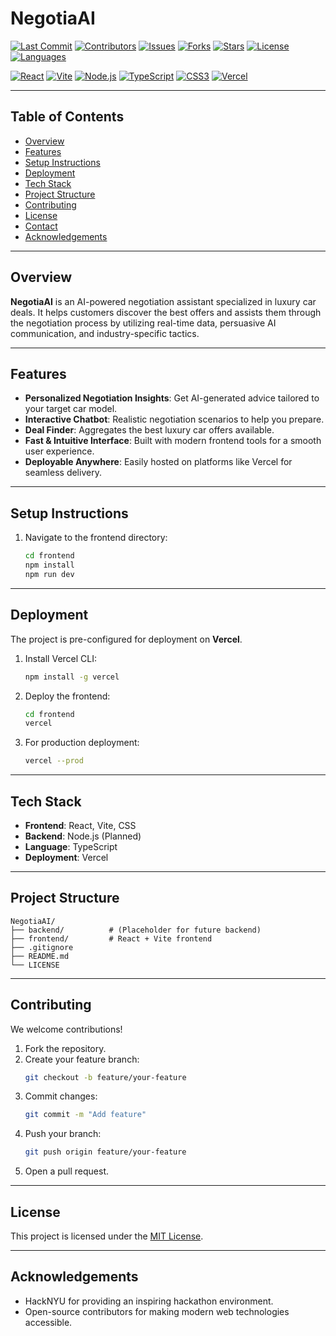 
# NegotiaAI

[![Last Commit](https://img.shields.io/github/last-commit/Yannaner/NegotiaAI?label=Last%20Commit)](https://github.com/Yannaner/NegotiaAI/commits) [![Contributors](https://img.shields.io/github/contributors/Yannaner/NegotiaAI?label=Contributors)](https://github.com/Yannaner/NegotiaAI/graphs/contributors) [![Issues](https://img.shields.io/github/issues/Yannaner/NegotiaAI?label=Issues)](https://github.com/Yannaner/NegotiaAI/issues) [![Forks](https://img.shields.io/github/forks/Yannaner/NegotiaAI?label=Forks)](https://github.com/Yannaner/NegotiaAI/network) [![Stars](https://img.shields.io/github/stars/Yannaner/NegotiaAI?label=Stars)](https://github.com/Yannaner/NegotiaAI/stargazers) [![License](https://img.shields.io/github/license/Yannaner/NegotiaAI?label=License)](https://github.com/Yannaner/NegotiaAI/blob/main/LICENSE) [![Languages](https://img.shields.io/github/languages/count/Yannaner/NegotiaAI?label=Languages)](https://github.com/Yannaner/NegotiaAI)

[![React](https://img.shields.io/badge/React-20232A?logo=react&logoColor=61DAFB)](https://reactjs.org) [![Vite](https://img.shields.io/badge/Vite-646CFF?logo=vite&logoColor=white)](https://vitejs.dev) [![Node.js](https://img.shields.io/badge/Node.js-339933?logo=node.js&logoColor=white)](https://nodejs.org) [![TypeScript](https://img.shields.io/badge/TypeScript-3178C6?logo=typescript&logoColor=white)](https://www.typescriptlang.org) [![CSS3](https://img.shields.io/badge/CSS-1572B6?logo=css3&logoColor=white)](https://developer.mozilla.org/en-US/docs/Web/CSS) [![Vercel](https://img.shields.io/badge/Vercel-000000?logo=vercel&logoColor=white)](https://vercel.com)

---

## Table of Contents

- [Overview](#overview)
- [Features](#features)
- [Setup Instructions](#setup-instructions)
- [Deployment](#deployment)
- [Tech Stack](#tech-stack)
- [Project Structure](#project-structure)
- [Contributing](#contributing)
- [License](#license)
- [Contact](#contact)
- [Acknowledgements](#acknowledgements)

---

## Overview

**NegotiaAI** is an AI-powered negotiation assistant specialized in luxury car deals. It helps customers discover the best offers and assists them through the negotiation process by utilizing real-time data, persuasive AI communication, and industry-specific tactics.

---

## Features

- **Personalized Negotiation Insights**: Get AI-generated advice tailored to your target car model.
- **Interactive Chatbot**: Realistic negotiation scenarios to help you prepare.
- **Deal Finder**: Aggregates the best luxury car offers available.
- **Fast & Intuitive Interface**: Built with modern frontend tools for a smooth user experience.
- **Deployable Anywhere**: Easily hosted on platforms like Vercel for seamless delivery.

---

## Setup Instructions

1. Navigate to the frontend directory:
   ```bash
   cd frontend
   npm install
   npm run dev
   ```

---

## Deployment

The project is pre-configured for deployment on **Vercel**.

1. Install Vercel CLI:
   ```bash
   npm install -g vercel
   ```

2. Deploy the frontend:
   ```bash
   cd frontend
   vercel
   ```

3. For production deployment:
   ```bash
   vercel --prod
   ```

---

## Tech Stack

- **Frontend**: React, Vite, CSS
- **Backend**: Node.js (Planned)
- **Language**: TypeScript
- **Deployment**: Vercel

---

## Project Structure

```
NegotiaAI/
├── backend/          # (Placeholder for future backend)
├── frontend/         # React + Vite frontend
├── .gitignore
├── README.md
└── LICENSE
```

---

## Contributing

We welcome contributions!

1. Fork the repository.
2. Create your feature branch:
   ```bash
   git checkout -b feature/your-feature
   ```
3. Commit changes:
   ```bash
   git commit -m "Add feature"
   ```
4. Push your branch:
   ```bash
   git push origin feature/your-feature
   ```
5. Open a pull request.

---

## License

This project is licensed under the [MIT License](LICENSE).

---



## Acknowledgements

- HackNYU for providing an inspiring hackathon environment.
- Open-source contributors for making modern web technologies accessible.
```

